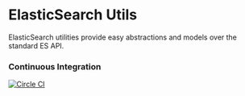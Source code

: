 # ElasticSearch Utils

ElasticSearch utilities provide easy abstractions and models over the standard ES API.

### Continuous Integration

[![Circle CI](https://circleci.com/gh/polyglotted/es-utils.svg?style=shield)](https://circleci.com/gh/polyglotted/es-utils)
